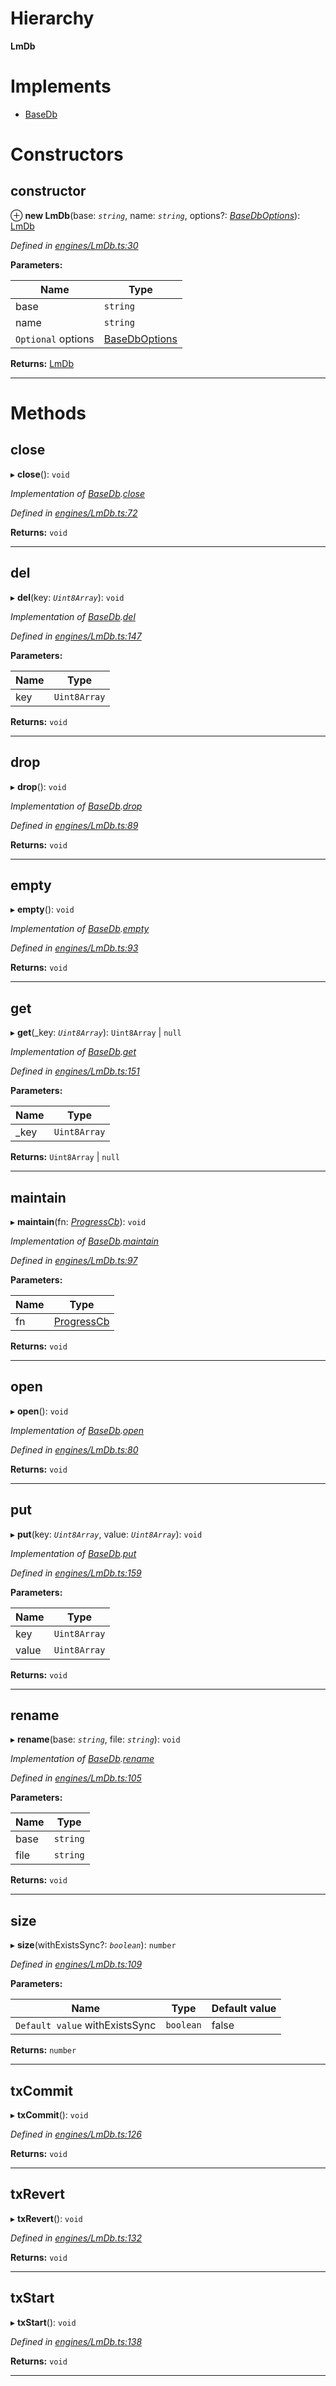 

# Hierarchy

**LmDb**

# Implements

* [BaseDb](../interfaces/_types_.basedb.md)

# Constructors

<a id="constructor"></a>

##  constructor

⊕ **new LmDb**(base: *`string`*, name: *`string`*, options?: *[BaseDbOptions](../modules/_types_.md#basedboptions)*): [LmDb](_engines_lmdb_.lmdb.md)

*Defined in [engines/LmDb.ts:30](https://github.com/polkadot-js/common/blob/6335c35/packages/db/src/engines/LmDb.ts#L30)*

**Parameters:**

| Name | Type |
| ------ | ------ |
| base | `string` |
| name | `string` |
| `Optional` options | [BaseDbOptions](../modules/_types_.md#basedboptions) |

**Returns:** [LmDb](_engines_lmdb_.lmdb.md)

___

# Methods

<a id="close"></a>

##  close

▸ **close**(): `void`

*Implementation of [BaseDb](../interfaces/_types_.basedb.md).[close](../interfaces/_types_.basedb.md#close)*

*Defined in [engines/LmDb.ts:72](https://github.com/polkadot-js/common/blob/6335c35/packages/db/src/engines/LmDb.ts#L72)*

**Returns:** `void`

___
<a id="del"></a>

##  del

▸ **del**(key: *`Uint8Array`*): `void`

*Implementation of [BaseDb](../interfaces/_types_.basedb.md).[del](../interfaces/_types_.basedb.md#del)*

*Defined in [engines/LmDb.ts:147](https://github.com/polkadot-js/common/blob/6335c35/packages/db/src/engines/LmDb.ts#L147)*

**Parameters:**

| Name | Type |
| ------ | ------ |
| key | `Uint8Array` |

**Returns:** `void`

___
<a id="drop"></a>

##  drop

▸ **drop**(): `void`

*Implementation of [BaseDb](../interfaces/_types_.basedb.md).[drop](../interfaces/_types_.basedb.md#drop)*

*Defined in [engines/LmDb.ts:89](https://github.com/polkadot-js/common/blob/6335c35/packages/db/src/engines/LmDb.ts#L89)*

**Returns:** `void`

___
<a id="empty"></a>

##  empty

▸ **empty**(): `void`

*Implementation of [BaseDb](../interfaces/_types_.basedb.md).[empty](../interfaces/_types_.basedb.md#empty)*

*Defined in [engines/LmDb.ts:93](https://github.com/polkadot-js/common/blob/6335c35/packages/db/src/engines/LmDb.ts#L93)*

**Returns:** `void`

___
<a id="get"></a>

##  get

▸ **get**(_key: *`Uint8Array`*): `Uint8Array` \| `null`

*Implementation of [BaseDb](../interfaces/_types_.basedb.md).[get](../interfaces/_types_.basedb.md#get)*

*Defined in [engines/LmDb.ts:151](https://github.com/polkadot-js/common/blob/6335c35/packages/db/src/engines/LmDb.ts#L151)*

**Parameters:**

| Name | Type |
| ------ | ------ |
| _key | `Uint8Array` |

**Returns:** `Uint8Array` \| `null`

___
<a id="maintain"></a>

##  maintain

▸ **maintain**(fn: *[ProgressCb](../modules/_types_.md#progresscb)*): `void`

*Implementation of [BaseDb](../interfaces/_types_.basedb.md).[maintain](../interfaces/_types_.basedb.md#maintain)*

*Defined in [engines/LmDb.ts:97](https://github.com/polkadot-js/common/blob/6335c35/packages/db/src/engines/LmDb.ts#L97)*

**Parameters:**

| Name | Type |
| ------ | ------ |
| fn | [ProgressCb](../modules/_types_.md#progresscb) |

**Returns:** `void`

___
<a id="open"></a>

##  open

▸ **open**(): `void`

*Implementation of [BaseDb](../interfaces/_types_.basedb.md).[open](../interfaces/_types_.basedb.md#open)*

*Defined in [engines/LmDb.ts:80](https://github.com/polkadot-js/common/blob/6335c35/packages/db/src/engines/LmDb.ts#L80)*

**Returns:** `void`

___
<a id="put"></a>

##  put

▸ **put**(key: *`Uint8Array`*, value: *`Uint8Array`*): `void`

*Implementation of [BaseDb](../interfaces/_types_.basedb.md).[put](../interfaces/_types_.basedb.md#put)*

*Defined in [engines/LmDb.ts:159](https://github.com/polkadot-js/common/blob/6335c35/packages/db/src/engines/LmDb.ts#L159)*

**Parameters:**

| Name | Type |
| ------ | ------ |
| key | `Uint8Array` |
| value | `Uint8Array` |

**Returns:** `void`

___
<a id="rename"></a>

##  rename

▸ **rename**(base: *`string`*, file: *`string`*): `void`

*Implementation of [BaseDb](../interfaces/_types_.basedb.md).[rename](../interfaces/_types_.basedb.md#rename)*

*Defined in [engines/LmDb.ts:105](https://github.com/polkadot-js/common/blob/6335c35/packages/db/src/engines/LmDb.ts#L105)*

**Parameters:**

| Name | Type |
| ------ | ------ |
| base | `string` |
| file | `string` |

**Returns:** `void`

___
<a id="size"></a>

##  size

▸ **size**(withExistsSync?: *`boolean`*): `number`

*Defined in [engines/LmDb.ts:109](https://github.com/polkadot-js/common/blob/6335c35/packages/db/src/engines/LmDb.ts#L109)*

**Parameters:**

| Name | Type | Default value |
| ------ | ------ | ------ |
| `Default value` withExistsSync | `boolean` | false |

**Returns:** `number`

___
<a id="txcommit"></a>

##  txCommit

▸ **txCommit**(): `void`

*Defined in [engines/LmDb.ts:126](https://github.com/polkadot-js/common/blob/6335c35/packages/db/src/engines/LmDb.ts#L126)*

**Returns:** `void`

___
<a id="txrevert"></a>

##  txRevert

▸ **txRevert**(): `void`

*Defined in [engines/LmDb.ts:132](https://github.com/polkadot-js/common/blob/6335c35/packages/db/src/engines/LmDb.ts#L132)*

**Returns:** `void`

___
<a id="txstart"></a>

##  txStart

▸ **txStart**(): `void`

*Defined in [engines/LmDb.ts:138](https://github.com/polkadot-js/common/blob/6335c35/packages/db/src/engines/LmDb.ts#L138)*

**Returns:** `void`

___

